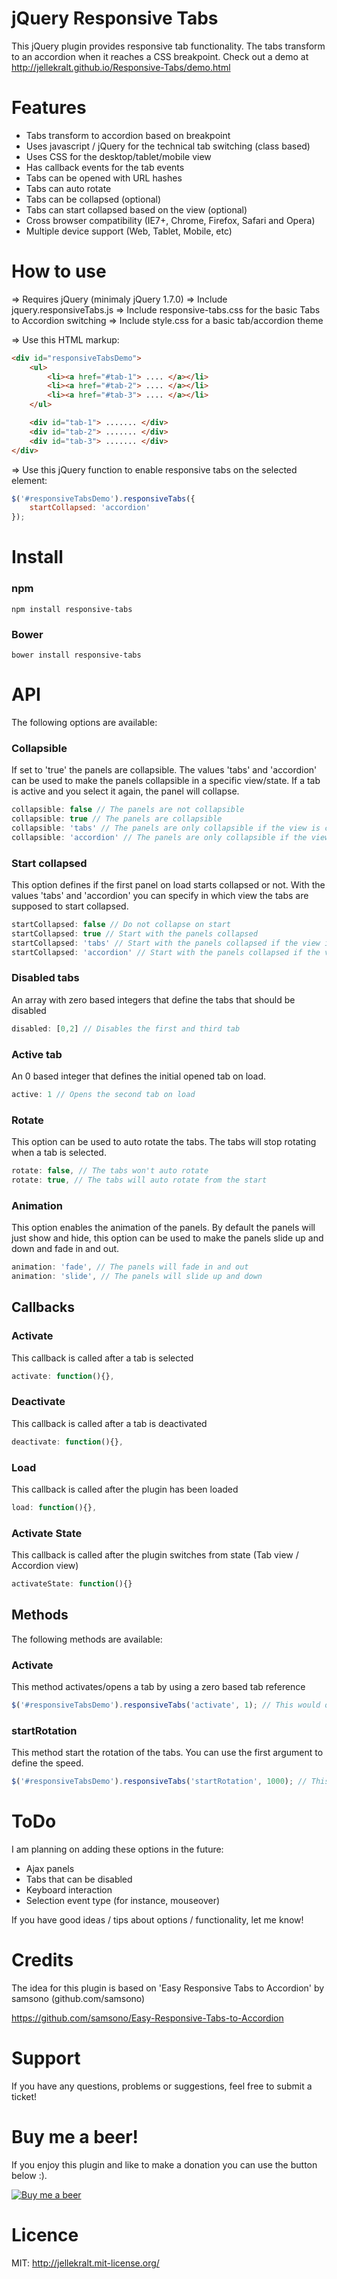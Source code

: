 jQuery Responsive Tabs
==============

This jQuery plugin provides responsive tab functionality. The tabs transform to an accordion when it reaches a CSS breakpoint.
Check out a demo at http://jellekralt.github.io/Responsive-Tabs/demo.html

Features
=========

+ Tabs transform to accordion based on breakpoint
+ Uses javascript / jQuery for the technical tab switching (class based)
+ Uses CSS for the desktop/tablet/mobile view
+ Has callback events for the tab events
+ Tabs can be opened with URL hashes
+ Tabs can auto rotate
+ Tabs can be collapsed (optional)
+ Tabs can start collapsed based on the view (optional)
+ Cross browser compatibility (IE7+, Chrome, Firefox, Safari and Opera)
+ Multiple device support (Web, Tablet, Mobile, etc)


How to use
==========

=> Requires jQuery (minimaly jQuery 1.7.0)
=> Include jquery.responsiveTabs.js
=> Include responsive-tabs.css for the basic Tabs to Accordion switching
=> Include style.css for a basic tab/accordion theme

=> Use this HTML markup:

```html
<div id="responsiveTabsDemo">
    <ul>
        <li><a href="#tab-1"> .... </a></li>
        <li><a href="#tab-2"> .... </a></li>
        <li><a href="#tab-3"> .... </a></li>
    </ul>

    <div id="tab-1"> ....... </div>
    <div id="tab-2"> ....... </div>
    <div id="tab-3"> ....... </div>
</div>
```

=> Use this jQuery function to enable responsive tabs on the selected element:

```javascript
$('#responsiveTabsDemo').responsiveTabs({
    startCollapsed: 'accordion'
});
```

Install
=======

### npm

    npm install responsive-tabs
    
### Bower

    bower install responsive-tabs
    
    
API
===

The following options are available:

### Collapsible
If set to 'true' the panels are collapsible. The values 'tabs' and 'accordion' can be used to make the panels collapsible in a specific view/state. If a tab is active and you select it again, the panel will collapse.
```javascript
collapsible: false // The panels are not collapsible
collapsible: true // The panels are collapsible
collapsible: 'tabs' // The panels are only collapsible if the view is currently tab based
collapsible: 'accordion' // The panels are only collapsible if the view is currently accordion based
```

### Start collapsed
This option defines if the first panel on load starts collapsed or not. With the values 'tabs' and 'accordion' you can specify in which view the tabs are supposed to start collapsed.

```javascript
startCollapsed: false // Do not collapse on start
startCollapsed: true // Start with the panels collapsed
startCollapsed: 'tabs' // Start with the panels collapsed if the view is currently tab based
startCollapsed: 'accordion' // Start with the panels collapsed if the view is currently accordion based
```

### Disabled tabs
An array with zero based integers that define the tabs that should be disabled

```javascript
disabled: [0,2] // Disables the first and third tab
```

### Active tab
An 0 based integer that defines the initial opened tab on load.

```javascript
active: 1 // Opens the second tab on load
```

### Rotate
This option can be used to auto rotate the tabs. The tabs will stop rotating when a tab is selected.

```javascript
rotate: false, // The tabs won't auto rotate
rotate: true, // The tabs will auto rotate from the start
```

### Animation
This option enables the animation of the panels. By default the panels will just show and hide, this option can be used to make the panels slide up and down and fade in and out.

```javascript
animation: 'fade', // The panels will fade in and out
animation: 'slide', // The panels will slide up and down
```

Callbacks
---------

### Activate
This callback is called after a tab is selected

```javascript
activate: function(){},
```

### Deactivate
This callback is called after a tab is deactivated

```javascript
deactivate: function(){},
```

### Load
This callback is called after the plugin has been loaded

```javascript
load: function(){},
```

### Activate State
This callback is called after the plugin switches from state (Tab view / Accordion view)

```javascript
activateState: function(){}
```

Methods
-------

The following methods are available:

### Activate
This method activates/opens a tab by using a zero based tab reference

```javascript
$('#responsiveTabsDemo').responsiveTabs('activate', 1); // This would open the second tab
```

### startRotation
This method start the rotation of the tabs. You can use the first argument to define the speed.
        
```javascript
$('#responsiveTabsDemo').responsiveTabs('startRotation', 1000); // This would open the second tab
```

ToDo
====
I am planning on adding these options in the future:
- Ajax panels
- Tabs that can be disabled
- Keyboard interaction
- Selection event type (for instance, mouseover)

If you have good ideas / tips about options / functionality, let me know!

Credits
=========
The idea for this plugin is based on 'Easy Responsive Tabs to Accordion' by samsono (github.com/samsono)

https://github.com/samsono/Easy-Responsive-Tabs-to-Accordion

Support
=======
If you have any questions, problems or suggestions, feel free to submit a ticket!

Buy me a beer!
==============
If you enjoy this plugin and like to make a donation you can use the button below :).

[![Buy me a beer](https://www.paypalobjects.com/en_GB/i/btn/btn_donate_SM.gif)](https://www.paypal.com/cgi-bin/webscr?cmd=_donations&business=jelle%40jellekralt%2enl&lc=NL&item_name=Jelle%20Kralt&item_number=responsive%2dtabs&currency_code=EUR&bn=PP%2dDonationsBF%3abtn_donate_LG%2egif%3aNonHosted)

Licence
=======
MIT: http://jellekralt.mit-license.org/
